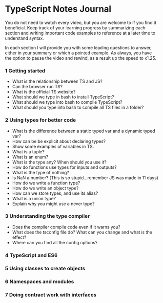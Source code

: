 # TypeScript Notes Journal
You do not need to watch every video, but you are welcome to if you find it beneficial.  Keep track of your learning progress by summarizing each section and writing important code examples to reference at a later time to understand syntax.

In each section I will provide you with some leading questions to answer, either in your summary or which a pointed example.  As always, you have the option to pause the video and rewind, as a result up the speed to x1.25.

### 1 Getting started
-  What is the relationship between TS and JS?
-  Can the browser run TS?
-  What is the official TS website?
-  What should we type in bash to install TypeScript?
-  What should we type into bash to compile TypeScript?
-  What should you type into bash to compile all TS files in a folder?

### 2 Using types for better code
- What is the difference between a static typed var and a dynamic typed var?
- How can be be explicit about declaring types?
- Show some examples of variables in TS.
- What is a tuple?
- What is an enum?
- What is the type any?  When should you use it?
- How do functions use types for inputs and outputs?
- What is the type of nothing?
- Is NaN a number?  (This is so stupid...remember JS was made in 11 days)
- How do we write a function type?
- How do we write an object type?
- How can we store types, and use its alias?
- What is a union type?
- Explain why you might use a never type?


### 3 Understanding the type compiler
- Does the compiler compile code even if it warns you?
- What does the tsconfig file do? What can you change and what is the effect?
- Where can you find all the config options?

### 4 TypeScript and ES6
### 5 Using classes to create objects
### 6 Namespaces and modules
### 7 Doing contract work with interfaces
